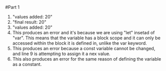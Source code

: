 #Part 1
1. "values added:  20"
2. "final result:  20"
3. "values added:  20"
4. This produces an error and it's because we are using "let" insetad of "var". This means that the variable has a block scope and it can only be accessed within the block it is defined in, unlike the var keyword. 
5. This produces an error because a const variable cannot be changed, and line 9 is attempting to assign it a nex value.
6. This also produces an error for the same reason of defining the variable as a constant.

